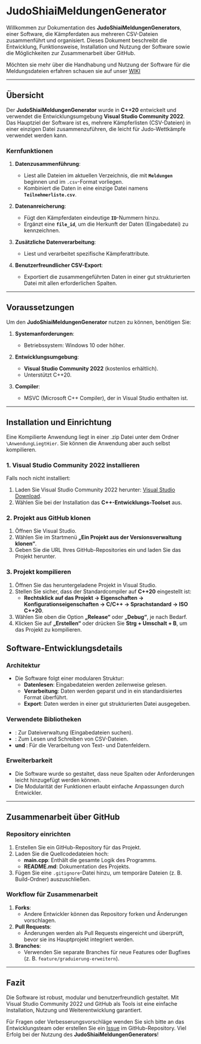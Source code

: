 # JudoShiaiMeldungenGenerator

Willkommen zur Dokumentation des **JudoShiaiMeldungenGenerators**, einer Software, die Kämpferdaten aus mehreren CSV-Dateien zusammenführt und organisiert. Dieses Dokument beschreibt die Entwicklung, Funktionsweise, Installation und Nutzung der Software sowie die Möglichkeiten zur Zusammenarbeit über GitHub.

Möchten sie mehr über die Handhabung und Nutzung der Software für die Meldungsdateien erfahren schauen sie auf unser [WIKI](https://github.com/lusmdl/JudoShiaiRegistrationGenerator/wiki)

---

## Übersicht

Der **JudoShiaiMeldungenGenerator** wurde in **C++20** entwickelt und verwendet die Entwicklungsumgebung **Visual Studio Community 2022**. Das Hauptziel der Software ist es, mehrere Kämpferlisten (CSV-Dateien) in einer einzigen Datei zusammenzuführen, die leicht für Judo-Wettkämpfe verwendet werden kann.

### Kernfunktionen

1. **Datenzusammenführung**: 
   - Liest alle Dateien im aktuellen Verzeichnis, die mit **`Meldungen`** beginnen und im `.csv`-Format vorliegen.
   - Kombiniert die Daten in eine einzige Datei namens **`Teilnehmerliste.csv`**.

2. **Datenanreicherung**:
   - Fügt den Kämpferdaten eindeutige **`ID`**-Nummern hinzu.
   - Ergänzt eine **`file_id`**, um die Herkunft der Daten (Eingabedatei) zu kennzeichnen.

3. **Zusätzliche Datenverarbeitung**:
   - Liest und verarbeitet spezifische Kämpferattribute.

4. **Benutzerfreundlicher CSV-Export**:
   - Exportiert die zusammengeführten Daten in einer gut strukturierten Datei mit allen erforderlichen Spalten.

---

## Voraussetzungen

Um den **JudoShiaiMeldungenGenerator** nutzen zu können, benötigen Sie:

1. **Systemanforderungen**:
   - Betriebssystem: Windows 10 oder höher.

2. **Entwicklungsumgebung**:
   - **Visual Studio Community 2022** (kostenlos erhältlich).
   - Unterstützt C++20.

3. **Compiler**:
   - MSVC (Microsoft C++ Compiler), der in Visual Studio enthalten ist.

---

## Installation und Einrichtung

Eine Kompilierte Anwendung liegt in einer .zip Datei unter dem Ordner `\AnwendungLiegtHier`. Sie können die Anwendung aber auch selbst kompilieren.

### 1. Visual Studio Community 2022 installieren
Falls noch nicht installiert:
1. Laden Sie Visual Studio Community 2022 herunter: [Visual Studio Download](https://visualstudio.microsoft.com/de/visual-studio-community/).
2. Wählen Sie bei der Installation das **C++-Entwicklungs-Toolset** aus.

### 2. Projekt aus GitHub klonen
1. Öffnen Sie Visual Studio.
2. Wählen Sie im Startmenü **„Ein Projekt aus der Versionsverwaltung klonen“**.
3. Geben Sie die URL Ihres GitHub-Repositories ein und laden Sie das Projekt herunter.

### 3. Projekt kompilieren
1. Öffnen Sie das heruntergeladene Projekt in Visual Studio.
2. Stellen Sie sicher, dass der Standardcompiler auf **C++20** eingestellt ist:
   - **Rechtsklick auf das Projekt → Eigenschaften → Konfigurationseigenschaften → C/C++ → Sprachstandard → ISO C++20**.
3. Wählen Sie oben die Option **„Release“** oder **„Debug“**, je nach Bedarf.
4. Klicken Sie auf **„Erstellen“** oder drücken Sie **Strg + Umschalt + B**, um das Projekt zu kompilieren.

## Software-Entwicklungsdetails

### Architektur
- Die Software folgt einer modularen Struktur:
  - **Datenlesen**: Eingabedateien werden zeilenweise gelesen.
  - **Verarbeitung**: Daten werden geparst und in ein standardisiertes Format überführt.
  - **Export**: Daten werden in einer gut strukturierten Datei ausgegeben.

### Verwendete Bibliotheken
- **<filesystem>**: Zur Dateiverwaltung (Eingabedateien suchen).
- **<fstream>**: Zum Lesen und Schreiben von CSV-Dateien.
- **<string> und <sstream>**: Für die Verarbeitung von Text- und Datenfeldern.

### Erweiterbarkeit
- Die Software wurde so gestaltet, dass neue Spalten oder Anforderungen leicht hinzugefügt werden können.
- Die Modularität der Funktionen erlaubt einfache Anpassungen durch Entwickler.

---

## Zusammenarbeit über GitHub

### Repository einrichten
1. Erstellen Sie ein GitHub-Repository für das Projekt.
2. Laden Sie die Quellcodedateien hoch:
   - **main.cpp**: Enthält die gesamte Logik des Programms.
   - **README.md**: Dokumentation des Projekts.
3. Fügen Sie eine `.gitignore`-Datei hinzu, um temporäre Dateien (z. B. Build-Ordner) auszuschließen.

### Workflow für Zusammenarbeit
1. **Forks**:
   - Andere Entwickler können das Repository forken und Änderungen vorschlagen.
2. **Pull Requests**:
   - Änderungen werden als Pull Requests eingereicht und überprüft, bevor sie ins Hauptprojekt integriert werden.
3. **Branches**:
   - Verwenden Sie separate Branches für neue Features oder Bugfixes (z. B. `feature/graduierung-erweitern`).

---

## Fazit

Die Software ist robust, modular und benutzerfreundlich gestaltet. Mit Visual Studio Community 2022 und GitHub als Tools ist eine einfache Installation, Nutzung und Weiterentwicklung garantiert.

Für Fragen oder Verbesserungsvorschläge wenden Sie sich bitte an das Entwicklungsteam oder erstellen Sie ein [Issue](https://github.com/lusmdl/JudoShiaiRegistrationGenerator/issues/new) im GitHub-Repository. Viel Erfolg bei der Nutzung des **JudoShiaiMeldungenGenerators**!